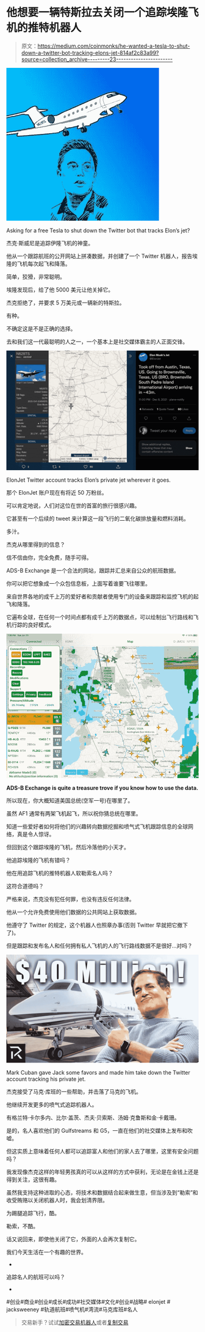 # 他想要一辆特斯拉去关闭一个追踪埃隆飞机的推特机器人

> 原文：<https://medium.com/coinmonks/he-wanted-a-tesla-to-shut-down-a-twitter-bot-tracking-elons-jet-814af2c83a99?source=collection_archive---------23----------------------->

![](img/9fc5febba421f440664642dc49aebc36.png)

Asking for a free Tesla to shut down the Twitter bot that tracks Elon’s jet?

杰克·斯威尼是追踪伊隆飞机的神童。

他从一个跟踪航班的公开网站上拼凑数据，并创建了一个 Twitter 机器人，报告埃隆的飞机每次起飞和降落。

简单，狡猾，非常聪明。

埃隆发现后，给了他 5000 美元让他关掉它。

杰克拒绝了，并要求 5 万美元或一辆新的特斯拉。

有种。

不确定这是不是正确的选择。

去和我们这一代最聪明的人之一，一个基本上是社交媒体霸主的人正面交锋。

![](img/984ffffbbd247feded11a573cbd03f32.png)

ElonJet Twitter account tracks Elon’s private jet wherever it goes.

那个 ElonJet 账户现在有将近 50 万粉丝。

可以肯定地说，人们对这位在世的首富的旅行很感兴趣。

它甚至有一个后续的 tweet 来计算这一段飞行的二氧化碳排放量和燃料消耗。

多汁。

杰克从哪里得到的信息？

信不信由你，完全免费，随手可得。

ADS-B Exchange 是一个合法的网站，跟踪并汇总来自公众的航班数据。

你可以把它想象成一个众包信息板，上面写着谁要飞往哪里。

来自世界各地的成千上万的爱好者和贡献者使用专门的设备来跟踪和监控飞机的起飞和降落。

它遍布全球，在任何一个时间点都有成千上万的数据点，可以绘制出飞行路线和飞机行踪的良好模式。

![](img/76f6c14c45b099f046ae45efc221d7be.png)

**ADS-B Exchange is quite a treasure trove if you know how to use the data.**

所以现在，你大概知道美国总统(空军一号)在哪里了。

虽然 AF1 通常有两架飞机起飞，所以祝你猜总统在哪里。

知道一些爱好者如何将他们的兴趣转向数据挖掘和喷气式飞机跟踪信息的全球网络，真是令人惊讶。

但回到这个跟踪埃隆的飞机，然后冷落他的小天才。

他追踪埃隆的飞机有错吗？

他在用追踪飞机的推特机器人软勒索名人吗？

这符合道德吗？

严格来说，杰克没有犯任何罪，也没有违反任何法律。

他从一个允许免费使用他们数据的公共网站上获取数据。

他遵守了 Twitter 的规定，这个机器人也照章办事(否则 Twitter 早就把它撤下了)。

但是跟踪和发布名人和任何拥有私人飞机的人的飞行路线数据不是很好…对吗？

![](img/f37615e1c0a7956aa29d5c463d74d6ce.png)

Mark Cuban gave Jack some favors and made him take down the Twitter account tracking his private jet.

杰克接受了马克·库班的一些帮助，并击落了马克的飞机。

他继续开发更多的喷气式追踪机器人。

有格兰特·卡尔多内、比尔·盖茨、杰夫·贝索斯、汤姆·克鲁斯和金·卡戴珊。

是的，名人喜欢他们的 Gulfstreams 和 G5，一直在他们的社交媒体上发布和吹嘘。

但这实质上意味着任何人都可以追踪富人和他们的家人去了哪里，这里有安全问题吗？

我发现像杰克这样的年轻男孩真的可以从这样的方式中获利，无论是在金钱上还是得到关注，这很有趣。

虽然我支持这种进取的心态，将技术和数据结合起来做生意，但当涉及到“勒索”和收受贿赂以关闭机器人时，我会划清界限。

为踢腿追踪飞行，酷。

勒索，不酷。

话又说回来，即使他关闭了它，外面的人会再次复制它。

我们今天生活在一个有趣的世界。

-

追踪名人的航班可以吗？

-

#创业#商业#创业#成长#成功#社交媒体#文化#创业#战略# elonjet # jacksweeney #轨道航班#喷气机#湾流#马克库班#名人

> 交易新手？试试[加密交易机器人](/coinmonks/crypto-trading-bot-c2ffce8acb2a)或者[复制交易](/coinmonks/top-10-crypto-copy-trading-platforms-for-beginners-d0c37c7d698c)